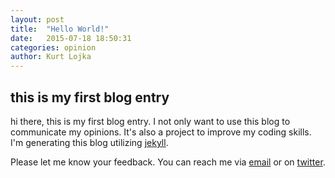 ```yaml
---
layout: post
title:  "Hello World!"
date:   2015-07-18 18:50:31
categories: opinion
author: Kurt Lojka
---
```

## this is my first blog entry

hi there,
this is my first blog entry. I not only want to use this blog to communicate my opinions. It's also a project to improve my coding skills. I'm generating this blog utilizing [jekyll](http://jekyllrb.com/).

Please let me know your feedback. You can reach me via [email](mailto:kurt.lojka@gmail.com) or on [twitter](https://twitter.com/kurtfresh).


